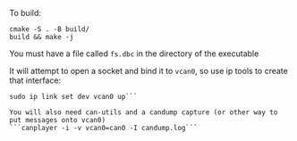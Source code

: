 To build:
```mkdir build
cmake -S . -B build/
build && make -j
```

You must have a file called `fs.dbc` in the directory of the executable

It will attempt to open a socket and bind it to `vcan0`, so use ip tools to create that interface:
```sudo ip link add name vcan0 type vcan
sudo ip link set dev vcan0 up```

You will also need can-utils and a candump capture (or other way to put messages onto vcan0)
```canplayer -i -v vcan0=can0 -I candump.log``` 
